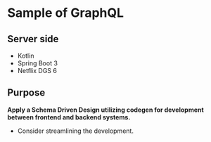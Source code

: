 # Sample of GraphQL

## Server side
- Kotlin
- Spring Boot 3
- Netflix DGS 6

## Purpose
**Apply a Schema Driven Design utilizing codegen for development between frontend and backend systems.**
- Consider streamlining the development.
